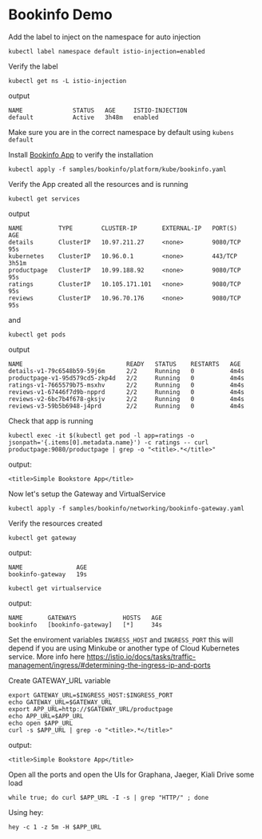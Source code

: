 # Bookinfo Demo

Add the label to inject on the namespace for auto injection
```
kubectl label namespace default istio-injection=enabled
```
Verify the label
```
kubectl get ns -L istio-injection
```
output
```
NAME              STATUS   AGE     ISTIO-INJECTION
default           Active   3h48m   enabled
```

Make sure you are in the correct namespace by default using `kubens default`

Install [Bookinfo App](https://istio.io/docs/examples/bookinfo/) to verify the installation
```
kubectl apply -f samples/bookinfo/platform/kube/bookinfo.yaml
```

Verify the App created all the resources and is running
```
kubectl get services
```
output
```
NAME          TYPE        CLUSTER-IP       EXTERNAL-IP   PORT(S)    AGE
details       ClusterIP   10.97.211.27     <none>        9080/TCP   95s
kubernetes    ClusterIP   10.96.0.1        <none>        443/TCP    3h51m
productpage   ClusterIP   10.99.188.92     <none>        9080/TCP   95s
ratings       ClusterIP   10.105.171.101   <none>        9080/TCP   95s
reviews       ClusterIP   10.96.70.176     <none>        9080/TCP   95s
```
and
```
kubectl get pods
```
output
```
NAME                             READY   STATUS    RESTARTS   AGE
details-v1-79c6548b59-59j6m      2/2     Running   0          4m4s
productpage-v1-95d579cd5-zkp4d   2/2     Running   0          4m4s
ratings-v1-7665579b75-msxhv      2/2     Running   0          4m4s
reviews-v1-67446f7d9b-npprd      2/2     Running   0          4m4s
reviews-v2-6bc7b4f678-gksjv      2/2     Running   0          4m4s
reviews-v3-59b5b6948-j4prd       2/2     Running   0          4m4s
```
Check that app is running
```
kubectl exec -it $(kubectl get pod -l app=ratings -o jsonpath='{.items[0].metadata.name}') -c ratings -- curl productpage:9080/productpage | grep -o "<title>.*</title>"
```
output:
```
<title>Simple Bookstore App</title>
```

Now let's setup the Gateway and VirtualService
```
kubectl apply -f samples/bookinfo/networking/bookinfo-gateway.yaml
```
Verify the resources created
```
kubectl get gateway
```
output:
```
NAME               AGE
bookinfo-gateway   19s
```
```
kubectl get virtualservice
```
output:
```
NAME       GATEWAYS             HOSTS   AGE
bookinfo   [bookinfo-gateway]   [*]     34s
```

Set the enviroment variables `INGRESS_HOST` and `INGRESS_PORT` this will depend if you are using Minkube or another type of Cloud Kubernetes service.
More info here https://istio.io/docs/tasks/traffic-management/ingress/#determining-the-ingress-ip-and-ports

Create GATEWAY_URL variable
```
export GATEWAY_URL=$INGRESS_HOST:$INGRESS_PORT
echo GATEWAY_URL=$GATEWAY_URL
export APP_URL=http://$GATEWAY_URL/productpage
echo APP_URL=$APP_URL
echo open $APP_URL
curl -s $APP_URL | grep -o "<title>.*</title>"
```
output:
```
<title>Simple Bookstore App</title>
```


Open all the ports and open the UIs for Graphana, Jaeger, Kiali
Drive some load

```
while true; do curl $APP_URL -I -s | grep "HTTP/" ; done
```
Using hey:
```
hey -c 1 -z 5m -H $APP_URL
```